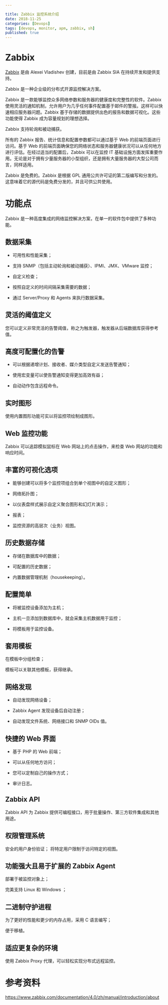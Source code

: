 ```yaml
---

title: Zabbix 监控系统介绍
date: 2018-11-25
categories: [Devops]
tags: [devops, monitor, apm, zabbix, sh]
published: true
---
```


# Zabbix

[Zabbix](https://www.zabbix.com/) 是由 Alexei Vladishev 创建，目前是由 Zabbix SIA 在持续开发和提供支持。

Zabbix 是一种企业级的分布式开源监控解决方案。

Zabbix 是一款能够监控众多网络参数和服务器的健康度和完整性的软件。Zabbix 使用灵活的通知机制，允许用户为几乎任何事件配置基于邮件的警报。这样可以快速相应服务器问题。Zabbix 基于存储的数据提供出色的报告和数据可视化。这些功能使得 Zabbix 成为容量规划的理想选择。

Zabbix 支持轮询和被动捕获。

所有的 Zabbix 报告、统计信息和配置参数都可以通过基于 Web 的前端页面进行访问。基于 Web 的前端页面确保您的网络状态和服务器健康状况可以从任何地方进行评估。在经过适当的配置后，Zabbix 可以在监控 IT 基础设施方面发挥重要作用。无论是对于拥有少量服务器的小型组织，还是拥有大量服务器的大型公司而言，同样适用。

Zabbix 是免费的。Zabbix 是根据 GPL 通用公共许可证的第二版编写和分发的。这意味着它的源代码是免费分发的，并且可供公共使用。

# 功能点

Zabbix 是一种高度集成的网络监控解决方案，在单一的软件包中提供了多种功能。

## 数据采集

- 可用性和性能采集；

- 支持 SNMP（包括主动轮询和被动捕获）、IPMI、JMX、VMware 监控；

- 自定义检查；

- 按照自定义的时间间隔采集需要的数据；

- 通过 Server/Proxy 和 Agents 来执行数据采集。

## 灵活的阈值定义

您可以定义非常灵活的告警阈值，称之为触发器，触发器从后端数据库获得参考值。

## 高度可配置化的告警

- 可以根据递增计划、接收者、媒介类型自定义发送告警通知；

- 使用宏变量可以使告警通知变得更加高效有益；

- 自动动作包含远程命令。

## 实时图形

使用内置图形功能可实以将监控项绘制成图形。

## Web 监控功能

Zabbix 可以追踪模拟鼠标在 Web 网站上的点击操作，来检查 Web 网站的功能和响应时间。

## 丰富的可视化选项

- 能够创建可以将多个监控项组合到单个视图中的自定义图形；

- 网络拓扑图；

- 以仪表盘样式展示自定义聚合图形和幻灯片演示；

- 报表；

- 监控资源的高层次（业务）视图。


## 历史数据存储

- 存储在数据库中的数据；

- 可配置的历史数据；

- 内置数据管理机制（housekeeping）。

## 配置简单

- 将被监控设备添加为主机；

- 主机一旦添加到数据库中，就会采集主机数据用于监控；

- 将模板用于监控设备。

## 套用模板

在模板中分组检查；

模板可以关联其他模板，获得继承。

## 网络发现

- 自动发现网络设备；

- Zabbix Agent 发现设备后自动注册；

- 自动发现文件系统、网络接口和 SNMP OIDs 值。

## 快捷的 Web 界面

- 基于 PHP 的 Web 前端；

- 可以从任何地方访问；

- 您可以定制自己的操作方式；

- 审计日志。

## Zabbix API

Zabbix API 为 Zabbix 提供可编程接口，用于批量操作、第三方软件集成和其他用途。

## 权限管理系统

安全的用户身份验证；
将特定用户限制于访问特定的视图。

## 功能强大且易于扩展的 Zabbix Agent

部署于被监控对象上；

完美支持 Linux 和 Windows ；

## 二进制守护进程

为了更好的性能和更少的内存占用，采用 C 语言编写；

便于移植。

## 适应更复杂的环境

使用 Zabbix Proxy 代理，可以轻松实现分布式远程监控。

# 参考资料

https://www.zabbix.com/documentation/4.0/zh/manual/introduction/about

